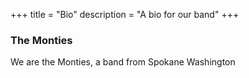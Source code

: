 +++
title = "Bio"
description = "A bio for our band"
+++

### The Monties

We are the Monties, a band from Spokane Washington

